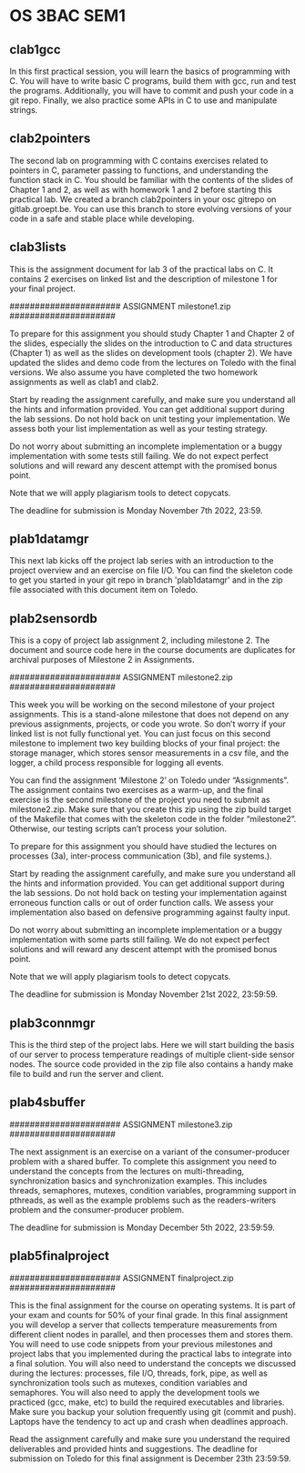 # OS 3BAC SEM1
## clab1gcc
In this first practical session, you will learn the basics of programming with C.
You will have to write basic C programs, build them with gcc, run and test the programs.
Additionally, you will have to commit and push your code in a git repo.
Finally, we also practice some APIs in C to use and manipulate strings.
## clab2pointers
The second lab on programming with C contains exercises related to pointers in C, parameter passing to functions, and understanding the function stack in C.
You should be familiar with the contents of the slides of Chapter 1 and 2, as well as with homework 1 and 2 before starting this practical lab.  We created a branch clab2pointers in your osc gitrepo on gitlab.groept.be.
You can use this branch to store evolving versions of your code in a safe and stable place while developing.
## clab3lists
This is the assignment document for lab 3 of the practical labs on C.
It contains 2 exercises on linked list and the description of milestone 1 for your final project.



###################### ASSIGNMENT milestone1.zip #####################

To prepare for this assignment you should study Chapter 1 and Chapter 2 of the slides, especially the slides on the introduction to C and data structures (Chapter 1) as well as the slides on development tools (chapter 2).
We have updated the slides and demo code from the lectures on Toledo with the final versions.
We also assume you have completed the two homework assignments as well as clab1 and clab2.

Start by reading the assignment carefully, and make sure you understand all the hints and information provided.
You can get additional support during the lab sessions. Do not hold back on unit testing your implementation.
We assess both your list implementation as well as your testing strategy.

Do not worry about submitting an incomplete implementation or a buggy implementation with some tests still failing.
We do not expect perfect solutions and will reward any descent attempt with the promised bonus point.

Note that we will apply plagiarism tools to detect copycats.

The deadline for submission is Monday November 7th 2022, 23:59. 
## plab1datamgr
This next lab kicks off the project lab series with an introduction to the project overview and an exercise on file I/O.
You can find the skeleton code to get you started in your git repo in branch 'plab1datamgr' and in the zip file associated with this document item on Toledo. 
## plab2sensordb
This is a copy of project lab assignment 2, including milestone 2.
The document and source code here in the course documents are  duplicates for archival purposes of Milestone 2 in Assignments.



###################### ASSIGNMENT milestone2.zip #####################

This week you will be working on the second milestone of your project assignments.
This is a stand-alone milestone that does not depend on any previous assignments, projects, or code you wrote.
So don’t worry if your linked list is not fully functional yet.
You can just focus on this second milestone to implement two key building blocks of your final project: the storage manager, which stores sensor measurements in a csv file, and the logger, a child process responsible for logging all events.

You can find the assignment ‘Milestone 2’ on Toledo under “Assignments”.
The assignment contains two exercises as a warm-up, and the final exercise is the second milestone of the project you need to submit as milestone2.zip.
Make sure that you create this zip using the zip build target of the Makefile that comes with the skeleton code in the folder “milestone2”.
Otherwise, our testing scripts can’t process your solution.

To prepare for this assignment you should have studied the lectures on processes (3a), inter-process communication (3b), and file systems.).

Start by reading the assignment carefully, and make sure you understand all the hints and information provided.
You can get additional support during the lab sessions.
Do not hold back on testing your implementation against erroneous function calls or out of order function calls.
We assess your implementation also based on defensive programming against faulty input.

Do not worry about submitting an incomplete implementation or a buggy implementation with some parts still failing.
We do not expect perfect solutions and will reward any descent attempt with the promised bonus point.

Note that we will apply plagiarism tools to detect copycats.

The deadline for submission is Monday November 21st 2022, 23:59:59.
## plab3connmgr
This is the third step of the project labs.
Here we will start building the basis of our server to process temperature readings of multiple client-side sensor nodes.
The source code provided in the zip file also contains a handy make file to build and run the server and client.
## plab4sbuffer


###################### ASSIGNMENT milestone3.zip #####################

The next assignment is an exercise on a variant of the consumer-producer problem with a shared buffer.
To complete this assignment you need to understand the concepts from the lectures on multi-threading, synchronization basics and synchronization examples.
This includes threads, semaphores, mutexes, condition variables, programming support in pthreads, as well as the example problems such as the readers-writers problem and the consumer-producer problem.

The deadline for submission is Monday December 5th 2022, 23:59:59.
## plab5finalproject


###################### ASSIGNMENT finalproject.zip #####################

This is the final assignment for the course on operating systems.
It is part of your exam and counts for 50% of your final grade.
In this final assignment you will develop a server that collects temperature measurements from different client nodes in parallel, and then processes them and stores them.
You will need to use code snippets from your previous milestones and project labs that you implemented during the practical labs to integrate into a final solution.
You will also need to understand the concepts we discussed during the lectures: processes, file I/O, threads, fork, pipe, as well as synchronization tools such as mutexes, condition variables and semaphores.
You will also need to apply the development tools we practiced (gcc, make, etc) to build the required executables and libraries.
Make sure you backup your solution frequently using git (commit and push). Laptops have the tendency to act up and crash when deadlines approach.

Read the assignment carefully and make sure you understand the required deliverables and provided hints and suggestions.
The deadline for submission on Toledo for this final assignment is December 23th 23:59:59.
